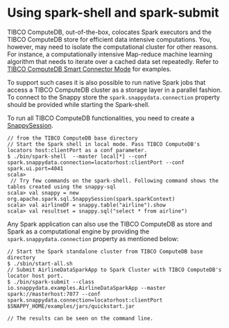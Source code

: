 # Using spark-shell and spark-submit

TIBCO ComputeDB, out-of-the-box, colocates Spark executors and the TIBCO ComputeDB store for efficient data intensive computations. 
You, however, may need to isolate the computational cluster for other reasons. For instance, a  computationally intensive Map-reduce machine learning algorithm that needs to iterate over a cached data set repeatedly.
Refer to [TIBCO ComputeDB Smart Connector Mode](../affinity_modes/connector_mode.md#example) for examples.


To support such cases it is also possible to run native Spark jobs that access a TIBCO ComputeDB cluster as a storage layer in a parallel fashion. To connect to the Snappy store the `spark.snappydata.connection` property should be provided while starting the Spark-shell. 

To run all TIBCO ComputeDB functionalities, you need to create a [SnappySession](http://snappydatainc.github.io/snappydata/apidocs/#org.apache.spark.sql.SnappySession).

```pre
// from the TIBCO ComputeDB base directory  
// Start the Spark shell in local mode. Pass TIBCO ComputeDB's locators host:clientPort as a conf parameter.
$ ./bin/spark-shell  --master local[*] --conf spark.snappydata.connection=locatorhost:clientPort --conf spark.ui.port=4041
scala>
 // Try few commands on the spark-shell. Following command shows the tables created using the snappy-sql
scala> val snappy = new org.apache.spark.sql.SnappySession(spark.sparkContext)
scala> val airlineDF = snappy.table("airline").show
scala> val resultset = snappy.sql("select * from airline")
```

Any Spark application can also use the TIBCO ComputeDB as store and Spark as a computational engine by providing the `spark.snappydata.connection` property as mentioned below:

```pre
// Start the Spark standalone cluster from TIBCO ComputeDB base directory
$ ./sbin/start-all.sh 
// Submit AirlineDataSparkApp to Spark Cluster with TIBCO ComputeDB's locator host port.
$ ./bin/spark-submit --class io.snappydata.examples.AirlineDataSparkApp --master spark://masterhost:7077 --conf spark.snappydata.connection=locatorhost:clientPort $SNAPPY_HOME/examples/jars/quickstart.jar

// The results can be seen on the command line.
```

